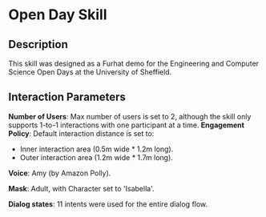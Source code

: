 # Open Day Skill

## Description
This skill was designed as a Furhat demo for the Engineering and Computer Science Open Days at the University of Sheffield.

## Interaction Parameters
**Number of Users**: Max number of users is set to 2, although the skill only supports 1-to-1 interactions with one participant at a time.
**Engagement Policy**: Default interaction distance is set to:
 - Inner interaction area (0.5m wide * 1.2m long).
 - Outer interaction area (1.2m wide * 1.7m long).

**Voice**: Amy (by Amazon Polly).

**Mask**: Adult, with Character set to 'Isabella'.

**Dialog states**: 11 intents were used for the entire dialog flow.
